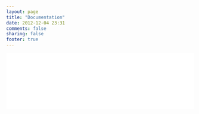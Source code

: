 ```yaml
---
layout: page
title: "Documentation"
date: 2012-12-04 23:31
comments: false
sharing: false
footer: true
---
```


<iframe id="myFrame" frameborder="0" scrolling="no" width="100%" 
src="doc/index.html" onload="adjustMyFrameHeight();" allowTransparency="true"> 
</iframe> 

